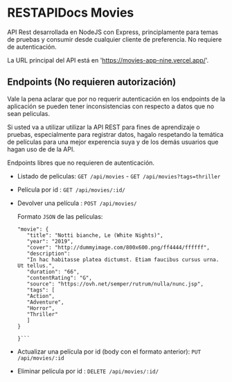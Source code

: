 # RESTAPIDocs Movies

API Rest desarrollada en NodeJS con Express, principlamente para temas de pruebas y consumir desde cualquier cliente de preferencia. No requiere de autenticación.

La URL principal del API está en 'https://movies-app-nine.vercel.app/'.

## Endpoints (No requieren autorización)

Vale la pena aclarar que por no requerir autenticación en los endpoints de la aplicación se pueden tener inconsistencias con respecto a datos que no sean peliculas.

Si usted va a utilizar utilizar la API REST para fines de aprendizaje o pruebas, especialmente para registrar datos, hagalo respetando la temática de películas para una mejor experencia suya y de los demás usuarios que hagan uso de de la API.

Endpoints libres que no requieren de autenticación.

- Listado de peliculas: `GET /api/movies` - `GET /api/movies?tags=thriller`
- Película por id : `GET /api/movies/:id/`
- Devolver una película : `POST /api/movies/`

  Formato `JSON` de las películas:

  ````{
  "movie": {
     "title": "Notti bianche, Le (White Nights)",
     "year": "2019",
     "cover": "http://dummyimage.com/800x600.png/ff4444/ffffff",
     "description":
     "In hac habitasse platea dictumst. Etiam faucibus cursus urna. Ut tellus.",
     "duration": "66",
     "contentRating": "G",
     "source": "https://ovh.net/semper/rutrum/nulla/nunc.jsp",
     "tags": [
     "Action",
     "Adventure",
     "Horror",
     "Thriller"
     ]
  }

  }```

  ````

- Actualizar una película por id (body con el formato anterior): `PUT /api/movies/:id`
- Eliminar película por id : `DELETE /api/movies/:id/`
